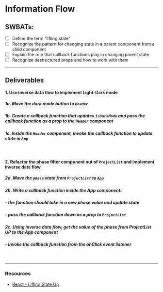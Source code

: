 # Information Flow

## SWBATs:

- [ ] Define the term “lifting state”
- [ ] Recognize the pattern for changing state in a parent component from a child component
- [ ] Explain the role that callback functions play in changing parent state
- [ ] Recognize destructured props and how to work with them

---

## Deliverables

#### 1. Use inverse data flow to implement Light-Dark mode

##### 1a. Move the dark mode button to `Header`

##### 1b. Create a callback function that updates `isDarkMode` and pass the callback function as a prop to the `Header` component

##### 1c.  Inside the `Header` component, invoke the callback function to update state in `App`

<br />

#### 2. Refactor the phase filter component out of `ProjectList` and implement inverse data flow

##### 2a. Move the `phase` state from `ProjectList` to `App`


##### 2b. Write a callback function inside the App component:

  ##### - the function should take in a new phase value and update state

  ##### - pass the callback function down as a prop to `ProjectList`

##### 2c. Using inverse data flow, get the value of the phase from ProjectList UP to the App component

##### - Invoke the callback function from the onClick event listener

<br />

--- 
### Resources
- [React - Lifting State Up](https://reactjs.org/docs/lifting-state-up.html)